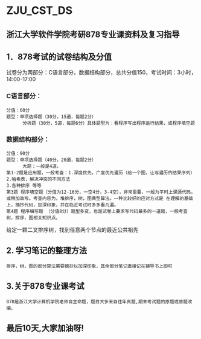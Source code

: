 # ZJU_CST_DS
## 浙江大学软件学院考研878专业课资料及复习指导
## 1．878考试的试卷结构及分值
试卷分为两部分：C语言部分，数据结构部分，总共分值150，考试时间：3小时，14:00-17:00 
### C语言部分：
	分值：60分 
	题型：单项选择题（30分，15道，每题2分）
		  分析题（30分，5道，每题6分）具体题型为：看程序写出程序运行结果，或程序填空题
### 数据结构部分：
	分值：90分
	题型：单项选择题（40分，20道，每题2分）
		  大题：一般是4道。
	第1-2题是应用题，一般考查：1.深度优先，广度优先遍历（给一个图，让写遍历的结果序列）2.哈希表，解决冲突的不同方法 
	3.各种排序 等等
	第3题 程序填空题（分值为12-16分，一空4分，3-4空），非常重要，一般为平时上课源代码，或稍加改写。考查内容为，堆排序，树，图典型算法。一种比较好的应对方式是 在理解的基础上，摘抄代码，加深印象，并在临近考试时多多看几遍。
	第4题 程序编写题 （分值8分）题型多变，也是试卷上要求写代码最多的一道题，一般考查树，排序，图相关知识点。
给定一颗二叉排序树，找到任意两个节点的最近公共祖先
## 2. 学习笔记的整理方法
	排序，树，图的部分算法需要摘抄以加深印象，其余部分笔记直接记在辅导书上即可
## 3.关于878专业课考试
 	878是浙江大学计算机学院老师自主命题，题目大多来自往年真题,期末考试题的原题或原题改编。

## 最后10天,大家加油呀!

